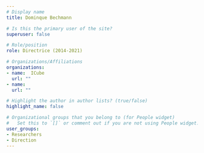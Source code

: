 ```yaml
---
# Display name
title: Dominque Bechmann

# Is this the primary user of the site?
superuser: false

# Role/position
role: Directrice (2014-2021)

# Organizations/Affiliations
organizations:
- name:  ICube
  url: ""
- name:  
  url: ""

# Highlight the author in author lists? (true/false)
highlight_name: false

# Organizational groups that you belong to (for People widget)
#   Set this to `[]` or comment out if you are not using People widget.
user_groups:
- Researchers
- Direction
---
```

